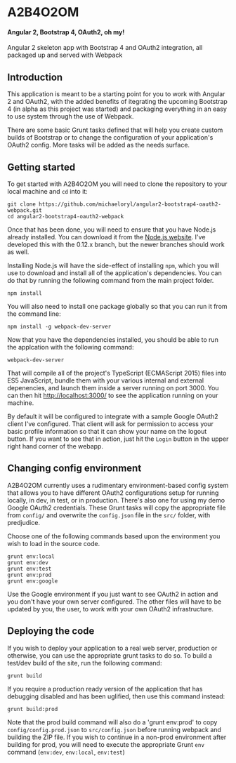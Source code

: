 # A2B4O2OM
#### Angular 2, Bootstrap 4, OAuth2, oh my!
Angular 2 skeleton app with Bootstrap 4 and OAuth2 integration, all packaged up and served with Webpack

## Introduction

This application is meant to be a starting point for you to work with Angular 2 and OAuth2, with the added benefits of itegrating the upcoming Bootstrap 4 (in alpha as this project was started) and packaging everything in an easy to use system through the use of Webpack.

There are some basic Grunt tasks defined that will help you create custom builds of Bootstrap or to change the configuration of your application's OAuth2 config. More tasks will be added as the needs surface.

## Getting started

To get started with A2B4O2OM you will need to clone the repository to your local machine and `cd` into it:

    git clone https://github.com/michaeloryl/angular2-bootstrap4-oauth2-webpack.git
    cd angular2-bootstrap4-oauth2-webpack

Once that has been done, you will need to ensure that you have Node.js already installed.  You can download it from the [Node.js website](https://nodejs.org/en/download/).  I've developed this with the 0.12.x branch, but the newer branches should work as well.

Installing Node.js will have the side-effect of installing `npm`, which you will use to download and install all of the application's dependencies.  You can do that by running the following command from the main project folder.

```
npm install
```

You will also need to install one package globally so that you can run it from the command line:

```
npm install -g webpack-dev-server
```

Now that you have the dependencies installed, you should be able to run the applcation with the following command:

```
webpack-dev-server
````

That will compile all of the project's TypeScript (ECMAScript 2015) files into ES5 JavaScript, bundle them with your various internal and external depenencies, and launch them inside a server running on port 3000.  You can then hit [http://localhost:3000/](http://localhost:3000/) to see the application running on your machine.

By default it will be configured to integrate with a sample Google OAuth2 client I've configured.  That client will ask for permission to access your basic profile information so that it can show your name on the logout button.  If you want to see that in action, just hit the `Login` button in the upper right hand corner of the webapp.

## Changing config environment

A2B4O2OM currently uses a rudimentary environment-based config system that allows you to have different OAuth2 configurations setup for running locally, in dev, in test, or in production.  There's also one for using my demo Google OAuth2 credentials.  These Grunt tasks will copy the appropriate file from `config/` and overwrite the `config.json` file in the `src/` folder, with predjudice.

Choose one of the following commands based upon the environment you wish to load in the source code.

```
grunt env:local
grunt env:dev
grunt env:test
grunt env:prod
grunt env:google
```

Use the Google environment if you just want to see OAuth2 in action and you don't have your own server configured.  The other files will have to be updated by you, the user, to work with your own OAuth2 infrastructure.

## Deploying the code

If you wish to deploy your application to a real web server, production or otherwise, you can use the appropriate grunt tasks to do so.  To build a test/dev build of the site, run the following command:

```
grunt build
```

If you require a production ready version of the application that has debugging disabled and has been uglified, then use this command instead:

```
grunt build:prod
```

Note that the prod build command will also do a 'grunt env:prod' to copy `config/config.prod.json` to `src/config.json` before running webpack and building the ZIP file.  If you wish to continue in a non-prod environment after building for prod, you will need to execute the appropriate Grunt `env` command (`env:dev`, `env:local`, `env:test`)
